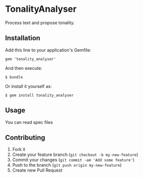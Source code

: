 # TonalityAnalyser

  Process text and propose tonality.

## Installation

Add this line to your application's Gemfile:

    gem 'tonality_analyser'

And then execute:

    $ bundle

Or install it yourself as:

    $ gem install tonality_analyser

## Usage

You can read spec files

## Contributing

1. Fork it
2. Create your feature branch (`git checkout -b my-new-feature`)
3. Commit your changes (`git commit -am 'Add some feature'`)
4. Push to the branch (`git push origin my-new-feature`)
5. Create new Pull Request
